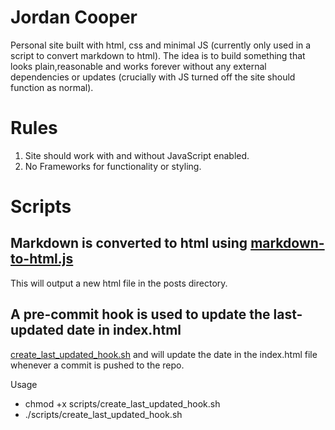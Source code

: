 # Jordan Cooper

Personal site built with html, css and minimal JS (currently only used in a script to convert markdown to html). The idea is to build something that looks plain,reasonable and works forever without any external dependencies or updates (crucially with JS turned off the site should function as normal).

# Rules
1. Site should work with and without JavaScript enabled.
2. No Frameworks for functionality or styling.

# Scripts
## Markdown is converted to html using [markdown-to-html.js](scripts/markdown-to-html.js)

This will output a new html file in the posts directory.

## A pre-commit hook is used to update the last-updated date in index.html
[create_last_updated_hook.sh](scripts/create_last_updated_hook.sh) and will update the date in the index.html file whenever a commit is pushed to the repo.

Usage
- chmod +x scripts/create_last_updated_hook.sh
- ./scripts/create_last_updated_hook.sh
